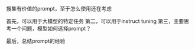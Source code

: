 搜集有价值的prompt，至于怎么使用还在考虑

首先，可以用于大模型的特定任务
第二，可以用于instruct tuning
第三，主要思考一个问题，模型如何选择prompt？

最后，总结prompt的经验